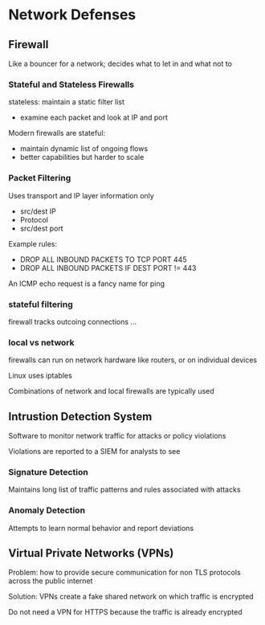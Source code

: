 # Network Defenses

## Firewall

Like a bouncer for a network; decides what to let in and what not to

### Stateful and Stateless Firewalls

stateless: maintain a static filter list
- examine each packet and look at IP and port

Modern firewalls are stateful:
- maintain dynamic list of ongoing flows
- better capabilities but harder to scale

### Packet Filtering

Uses transport and IP layer information only
- src/dest IP
- Protocol
- src/dest port

Example rules:
- DROP ALL INBOUND PACKETS TO TCP PORT 445
- DROP ALL INBOUND PACKETS IF DEST PORT != 443

An ICMP echo request is a fancy name for ping

### stateful filtering

firewall tracks outcoing connections ...

### local vs network

firewalls can run on network hardware like routers, or on individual devices

Linux uses iptables

Combinations of network and local firewalls are typically used

## Intrustion Detection System

Software to monitor network traffic for attacks or policy violations

Violations are reported to a SIEM for analysts to see

### Signature Detection

Maintains long list of traffic patterns and rules associated with attacks

### Anomaly Detection

Attempts to learn normal behavior and report deviations

## Virtual Private Networks (VPNs)

Problem: how to provide secure communication for non TLS protocols across the public internet

Solution: VPNs create a fake shared network on which traffic is encrypted

Do not need a VPN for HTTPS because the traffic is already encrypted
